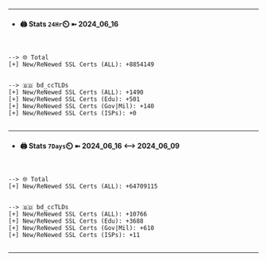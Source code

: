 

---
- #### 🖨️ **Stats** `24Hr`⏲️ ➼ 2024_06_16
```console


--> 🌐 Total
[+] New/ReNewed SSL Certs (ALL): +8854149


--> 🇧🇩 bd_ccTLDs
[+] New/ReNewed SSL Certs (ALL): +1490
[+] New/ReNewed SSL Certs (Edu): +501
[+] New/ReNewed SSL Certs (Gov|Mil): +140
[+] New/ReNewed SSL Certs (ISPs): +0


```

---
- #### 🖨️ **Stats** `7Days`⏲️ ➼ 2024_06_16 <--> 2024_06_09
```console


--> 🌐 Total
[+] New/ReNewed SSL Certs (ALL): +64709115


--> 🇧🇩 bd_ccTLDs
[+] New/ReNewed SSL Certs (ALL): +10766
[+] New/ReNewed SSL Certs (Edu): +3688
[+] New/ReNewed SSL Certs (Gov|Mil): +610
[+] New/ReNewed SSL Certs (ISPs): +11


```

---

